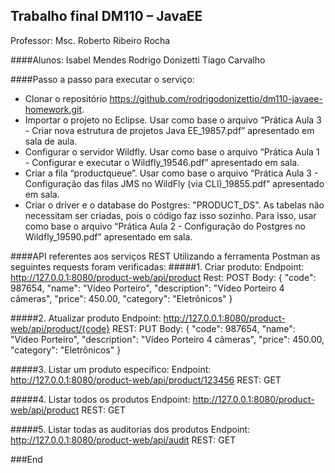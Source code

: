 ## Trabalho final DM110 – JavaEE

Professor: Msc. Roberto Ribeiro Rocha

####Alunos:
Isabel Mendes
Rodrigo Donizetti
Tiago Carvalho

####Passo a passo para executar o serviço:
- Clonar o repositório https://github.com/rodrigodonizettio/dm110-javaee-homework.git.
- Importar o projeto no Eclipse. Usar como base o arquivo “Prática Aula 3 - Criar nova estrutura de projetos Java EE_19857.pdf” apresentado em sala de aula.
- Configurar o servidor Wildfly. Usar como base o arquivo “Prática Aula 1 - Configurar e executar o Wildfly_19546.pdf” apresentado em sala.
- Criar a fila “productqueue”. Usar como base o arquivo “Prática Aula 3 - Configuração das filas JMS no WildFly (via CLI)_19855.pdf” apresentado em sala.
- Criar o driver e o database do Postgres: "PRODUCT_DS". As tabelas não necessitam ser criadas, pois o código faz isso sozinho. Para isso, usar como base o arquivo “Prática Aula 2 - Configuração do Postgres no Wildfly_19590.pdf” apresentado em sala.



####API referentes aos serviços REST
Utilizando a ferramenta Postman as seguintes requests foram verificadas:
#####1. Criar produto:
Endpoint: http://127.0.0.1:8080/product-web/api/product
Rest: POST
Body: {
	"code": 987654,
	"name": "Vídeo Porteiro",
	"description": "Vídeo Porteiro 4 câmeras",
	"price": 450.00,
	"category": "Eletrônicos"
}

#####2. Atualizar produto
Endpoint: http://127.0.0.1:8080/product-web/api/product/{code}
REST: PUT
Body: {
	"code": 987654,
	"name": "Vídeo Porteiro",
	"description": "Vídeo Porteiro 4 câmeras",
	"price": 450.00,
	"category": "Eletrônicos"
}

#####3. Listar um produto específico:
Endpoint: http://127.0.0.1:8080/product-web/api/product/123456
REST: GET

#####4. Listar todos os produtos
Endpoint: http://127.0.0.1:8080/product-web/api/product
REST: GET

#####5. Listar todas as auditorias dos produtos
Endpoint: http://127.0.0.1:8080/product-web/api/audit
REST: GET

###End
